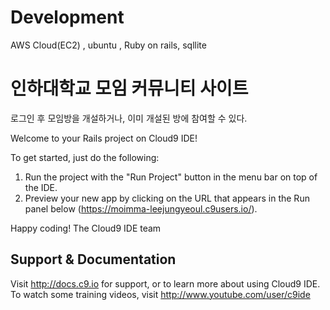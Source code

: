 # Development
AWS Cloud(EC2) , ubuntu , Ruby on rails, sqllite

# 인하대학교 모임 커뮤니티 사이트
로그인 후 모임방을 개설하거나, 이미 개설된 방에 참여할 수 있다.

Welcome to your Rails project on Cloud9 IDE!

To get started, just do the following:

1. Run the project with the "Run Project" button in the menu bar on top of the IDE.
2. Preview your new app by clicking on the URL that appears in the Run panel below (https://moimma-leejungyeoul.c9users.io/).

Happy coding!
The Cloud9 IDE team


## Support & Documentation

Visit http://docs.c9.io for support, or to learn more about using Cloud9 IDE. 
To watch some training videos, visit http://www.youtube.com/user/c9ide
